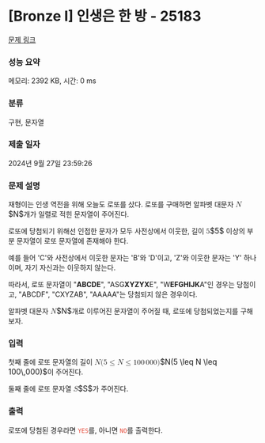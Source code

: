 # [Bronze I] 인생은 한 방 - 25183 

[문제 링크](https://www.acmicpc.net/problem/25183) 

### 성능 요약

메모리: 2392 KB, 시간: 0 ms

### 분류

구현, 문자열

### 제출 일자

2024년 9월 27일 23:59:26

### 문제 설명

<p>재형이는 인생 역전을 위해 오늘도 로또를 샀다. 로또를 구매하면 알파벳 대문자 <mjx-container class="MathJax" jax="CHTML" style="font-size: 109%; position: relative;"><mjx-math class="MJX-TEX" aria-hidden="true"><mjx-mi class="mjx-i"><mjx-c class="mjx-c1D441 TEX-I"></mjx-c></mjx-mi></mjx-math><mjx-assistive-mml unselectable="on" display="inline"><math xmlns="http://www.w3.org/1998/Math/MathML"><mi>N</mi></math></mjx-assistive-mml><span aria-hidden="true" class="no-mathjax mjx-copytext">$N$</span></mjx-container>개가 일렬로 적힌 문자열이 주어진다.</p>

<p>로또에 당첨되기 위해선 인접한 문자가 모두 사전상에서 이웃한, 길이 <mjx-container class="MathJax" jax="CHTML" style="font-size: 109%; position: relative;"><mjx-math class="MJX-TEX" aria-hidden="true"><mjx-mn class="mjx-n"><mjx-c class="mjx-c35"></mjx-c></mjx-mn></mjx-math><mjx-assistive-mml unselectable="on" display="inline"><math xmlns="http://www.w3.org/1998/Math/MathML"><mn>5</mn></math></mjx-assistive-mml><span aria-hidden="true" class="no-mathjax mjx-copytext">$5$</span></mjx-container> 이상의 부분 문자열이 로또 문자열에 존재해야 한다.</p>

<p>예를 들어 'C'와 사전상에서 이웃한 문자는 'B'와 'D'이고, 'Z'와 이웃한 문자는 'Y' 하나이며, 자기 자신과는 이웃하지 않는다. </p>

<p>따라서, 로또 문자열이 "<strong>ABCDE</strong>", "ASG<strong>XYZYX</strong>E", "W<strong>EFGHIJK</strong>A"인 경우는 당첨이고, "ABCDF", "CXYZAB", "AAAAA"는 당첨되지 않은 경우이다.  </p>

<p>알파벳 대문자 <mjx-container class="MathJax" jax="CHTML" style="font-size: 109%; position: relative;"><mjx-math class="MJX-TEX" aria-hidden="true"><mjx-mi class="mjx-i"><mjx-c class="mjx-c1D441 TEX-I"></mjx-c></mjx-mi></mjx-math><mjx-assistive-mml unselectable="on" display="inline"><math xmlns="http://www.w3.org/1998/Math/MathML"><mi>N</mi></math></mjx-assistive-mml><span aria-hidden="true" class="no-mathjax mjx-copytext">$N$</span></mjx-container>개로 이루어진 문자열이 주어질 때, 로또에 당첨되었는지를 구해보자.</p>

### 입력 

 <p>첫째 줄에 로또 문자열의 길이 <mjx-container class="MathJax" jax="CHTML" style="font-size: 109%; position: relative;"><mjx-math class="MJX-TEX" aria-hidden="true"><mjx-mi class="mjx-i"><mjx-c class="mjx-c1D441 TEX-I"></mjx-c></mjx-mi><mjx-mo class="mjx-n"><mjx-c class="mjx-c28"></mjx-c></mjx-mo><mjx-mn class="mjx-n"><mjx-c class="mjx-c35"></mjx-c></mjx-mn><mjx-mo class="mjx-n" space="4"><mjx-c class="mjx-c2264"></mjx-c></mjx-mo><mjx-mi class="mjx-i" space="4"><mjx-c class="mjx-c1D441 TEX-I"></mjx-c></mjx-mi><mjx-mo class="mjx-n" space="4"><mjx-c class="mjx-c2264"></mjx-c></mjx-mo><mjx-mn class="mjx-n" space="4"><mjx-c class="mjx-c31"></mjx-c><mjx-c class="mjx-c30"></mjx-c><mjx-c class="mjx-c30"></mjx-c></mjx-mn><mjx-mstyle><mjx-mspace style="width: 0.167em;"></mjx-mspace></mjx-mstyle><mjx-mn class="mjx-n"><mjx-c class="mjx-c30"></mjx-c><mjx-c class="mjx-c30"></mjx-c><mjx-c class="mjx-c30"></mjx-c></mjx-mn><mjx-mo class="mjx-n"><mjx-c class="mjx-c29"></mjx-c></mjx-mo></mjx-math><mjx-assistive-mml unselectable="on" display="inline"><math xmlns="http://www.w3.org/1998/Math/MathML"><mi>N</mi><mo stretchy="false">(</mo><mn>5</mn><mo>≤</mo><mi>N</mi><mo>≤</mo><mn>100</mn><mstyle scriptlevel="0"><mspace width="0.167em"></mspace></mstyle><mn>000</mn><mo stretchy="false">)</mo></math></mjx-assistive-mml><span aria-hidden="true" class="no-mathjax mjx-copytext">$N(5 \leq N \leq 100\,000)$</span></mjx-container>이 주어진다. </p>

<p>둘째 줄에 로또 문자열 <mjx-container class="MathJax" jax="CHTML" style="font-size: 109%; position: relative;"><mjx-math class="MJX-TEX" aria-hidden="true"><mjx-mi class="mjx-i"><mjx-c class="mjx-c1D446 TEX-I"></mjx-c></mjx-mi></mjx-math><mjx-assistive-mml unselectable="on" display="inline"><math xmlns="http://www.w3.org/1998/Math/MathML"><mi>S</mi></math></mjx-assistive-mml><span aria-hidden="true" class="no-mathjax mjx-copytext">$S$</span></mjx-container>가 주어진다. </p>

### 출력 

 <p>로또에 당첨된 경우라면 <span style="color:#e74c3c;"><code>YES</code></span>를, 아니면 <span style="color:#e74c3c;"><code>NO</code></span>를 출력한다.</p>

